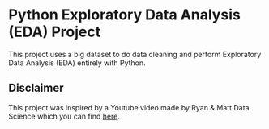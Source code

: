 # Python Exploratory Data Analysis (EDA) Project
This project uses a big dataset to do data cleaning and perform Exploratory Data Analysis (EDA) entirely with Python.

## Disclaimer
This project was inspired by a Youtube video made by Ryan & Matt Data Science which you can find [here](https://www.youtube.com/watch?v=4sZFkPw87ng&t=2781s).<br/>


